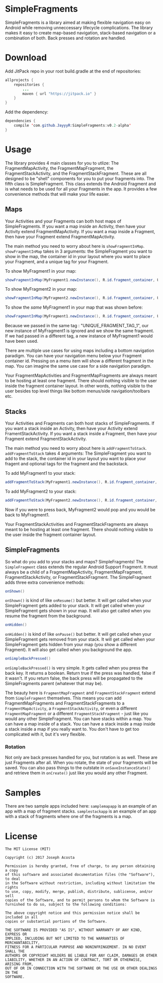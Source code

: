 # SimpleFragments 
SimpleFragments is a library aimed at making flexible navigation easy on Android while removing unneccessary lifecycle complications. The library makes it easy to create map-based navigation, stack-based navigation or a combination of both. Back presses and rotation are handled.

# Download
Add JitPack repo in your root build.gradle at the end of repositories:
```java
allprojects {
	repositories {
		...
		maven { url "https://jitpack.io" }
	}
}
```
Add the dependency:
```java
dependencies {
	compile 'com.github.JayyyR:SimpleFragments:v0.2-alpha'
}
```

# Usage
The library provides 4 main classes for you to utlize: The FragmentMapActivity, the FragmentMapFragment, the FragmentStackActivity, and the FragmentStackFragment. These are all designed to be "shell" components for you to put your fragments into. The fifth class is SimpleFragment. This class extends the Android Fragment and is what needs to be used for all your Fragments in the app. It provides a few convenience methods that will make your life easier.

## Maps
Your Activities and your Fragments can both host maps of SimpleFragments. If you want a map inside an Activity, then have your Activity extend FragmentMapActivity. If you want a map inside a Fragment, then have your Fragment extend FragmentMapActivity. 

The main method you need to worry about here is `showFragmentInMap`. `showFragmentInMap` takes in 3 arguments: the SimpleFragment you want to show in the map, the container id in your layout where you want to place your Fragment, and a unique tag for your Fragment. 


To show MyFragment1 in your map:
```java
showFragmentInMap(MyFragment1.newInstance(), R.id.fragment_container, UNIQUE_FRAGMENT_TAG_1);
```

To show MyFragment2 in your map:
```java
showFragmentInMap(MyFragment2.newInstance(), R.id.fragment_container, UNIQUE_FRAGMENT_TAG_2);
````

To show the _same_ MyFragment1 in your map that was shown before:
```java
showFragmentInMap(MyFragment1.newInstance(), R.id.fragment_container, UNIQUE_FRAGMENT_TAG_1);
```  
  
  
Because we passed in the same tag : "UNIQUE_FRAGMENT_TAG_1", our new instance of MyFragment1 is ignored and we show the same fragment. If we had passed in a different tag, a new instance of MyFragment1 would have been used.

There are multiple use cases for using maps including a bottom navigation paradigm. You can have your navigation menu below your Fragment container id. Pressing on a menu item will show a different fragment in the map. You can imagine the same use case for a side navigation paradigm.

Your FragmentMapActivities and FragmentMapFragments are always meant to be hosting at least one fragment. There should nothing visible to the user inside the fragment container layout. In other words, nothing visible to the user besides top level things like bottom menus/side navigation/toolbars etc.

## Stacks
Your Activities and Fragments can both host stacks of SimpleFragments. If you want a stack inside an Activity, then have your Activity extend FramentStackActivity. If you want a stack inside a Fragment, then have your Fragment extend FragmentStackActivity.

The main method you need to worry about here is `addFragmentToStack`. `addFragmentToStack` takes 4 arguments: The SimpleFragment you want to add to the stack, the container id in your layout you want to place your fragent and optional tags for the fragment and the backstack.

To add MyFragment1 to your stack:
```java
addFragmentToStack(MyFragment1.newInstance(), R.id.fragment_container, null, null);
```

To add MyFragment2 to your stack:
```java
addFragmentToStack(MyFragment2.newInstance(), R.id.fragment_container, null, null);
```

Now if you were to press back, MyFragment2 would pop and you would be back to MyFragment1.

Your FragmentStackActivities and FragmentStackFragments are always meant to be hosting at least one fragment. There should nothing visible to the user inside the fragment container layout.

## SimpleFragments

So what do you add to your stacks and maps? SimpleFragments! The `SimpleFragment` class extends the regular Android Support Fragment. It must always be a child of a FragmentMapActivity, FragmentMapFragment, FragmentStackActivity, or FragmentStackFragment. The SimpleFragment adds three extra convenience methods:

```java
onShown()
```
`onShown()` is kind of like `onResume()` but better. It will get called when your SimpleFragment gets added to your stack. It will get called when your SimpleFragment gets shown in your map. It will also get called when you resume the fragment from the background.

```java
onHidden()
```
`onHidden()` is kind of like `onPause()` but better. It will get called when your SimpleFragment gets removed from your stack. It will get called when your SimpleFragment gets hidden from your map (you show a different Fragment). It will also get called when you background the app.

```java
onSimpleBackPressed()
```
`onSimpleBackPressed()` is very simple. It gets called when you press the back key. It returns a boolean. Return true if the press was handled, false if it wasn't. If you return false, the back press will be propagated to the SimpleFragments parent (whatever that may be).

The beauty here is `FragmentMapFragment` and `FragmentStackFragment` extend from `SimpleFragment` themselves. This means you can add FragmentMapFragments and FragmentStackFragments to a `FragmentMapActivity`, a `FragmentStackActivity`, or even a different `FragmentMapFragment` or a different `FragmentStackFragment` - just like you would any other SimpleFragment. You can have stacks within a map. You can have a map inside of a stack. You can have a stack inside a map inside a stack inside a map if you really want to. You don't have to get too complicated with it, but it's very flexible.

### Rotation
Not only are back presses handled for you, but rotation is as well. These are just Fragments after all. When you rotate, the state of your fragments will be saved. You can also pass things to the outstate in `onSaveInstanceState()` and retrieve them in `onCreate()` just like you would any other Fragment.

# Samples
There are two sample apps included here: `samplemapapp` is an example of an app with a map of fragment stacks. `samplestackapp` is an example of an app with a stack of fragments where one of the fragments is a map.

# License
 ```
 The MIT License (MIT)

Copyright (c) 2017 Joseph Acosta

Permission is hereby granted, free of charge, to any person obtaining a copy
of this software and associated documentation files (the "Software"), to deal
in the Software without restriction, including without limitation the rights
to use, copy, modify, merge, publish, distribute, sublicense, and/or sell
copies of the Software, and to permit persons to whom the Software is
furnished to do so, subject to the following conditions:

The above copyright notice and this permission notice shall be included in all
copies or substantial portions of the Software.

THE SOFTWARE IS PROVIDED "AS IS", WITHOUT WARRANTY OF ANY KIND, EXPRESS OR
IMPLIED, INCLUDING BUT NOT LIMITED TO THE WARRANTIES OF MERCHANTABILITY,
FITNESS FOR A PARTICULAR PURPOSE AND NONINFRINGEMENT. IN NO EVENT SHALL THE
AUTHORS OR COPYRIGHT HOLDERS BE LIABLE FOR ANY CLAIM, DAMAGES OR OTHER
LIABILITY, WHETHER IN AN ACTION OF CONTRACT, TORT OR OTHERWISE, ARISING FROM,
OUT OF OR IN CONNECTION WITH THE SOFTWARE OR THE USE OR OTHER DEALINGS IN THE
SOFTWARE.
```
